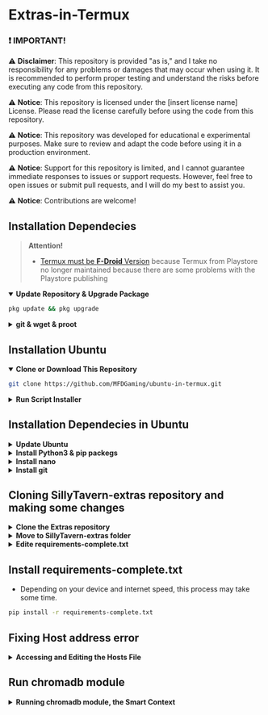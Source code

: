 # Extras-in-Termux

### :exclamation: **IMPORTANT!**

⚠️ **Disclaimer**: This repository is provided "as is," and I take no responsibility for any problems or damages that may occur when using it. It is recommended to perform proper testing and understand the risks before executing any code from this repository.

⚠️ **Notice**: This repository is licensed under the [insert license name] License. Please read the license carefully before using the code from this repository.

⚠️ **Notice**: This repository was developed for educational e experimental purposes. Make sure to review and adapt the code before using it in a production environment.

⚠️ **Notice**: Support for this repository is limited, and I cannot guarantee immediate responses to issues or support requests. However, feel free to open issues or submit pull requests, and I will do my best to assist you.

⚠️ **Notice**: Contributions are welcome!

## Installation Dependecies

> **Attention!**
>
> - [Termux must be **F-Droid** Version](https://f-droid.org/en/packages/com.termux/) because Termux from Playstore no longer maintained because there are some problems with the Playstore publishing

  <details open>
  <summary><strong>Update Repository & Upgrade Package</strong></summary>

```bash
pkg update && pkg upgrade
```

  </details>

  <details>
  <summary><strong>git & wget & proot</strong></summary>

- Package `git` for cloning or downloading repository

```bash
pkg i -y git
```

- Package `wget` is required in Ubuntu installation

```bash
pkg I -y wget
```
  
- `proot` to run Ubuntu

```bash
pkg install proot
```

  </details>

## Installation Ubuntu ##

<details open>
  <summary><strong>Clone or Download This Repository</strong></summary>

```bash
git clone https://github.com/MFDGaming/ubuntu-in-termux.git
```

  </details>

  <details>
  <summary><strong>Run Script Installer</strong></summary>

- Move to Folder

```bash
cd ubuntu-in-termux
```

- Give execution permission

```bash
  chmod +x ubuntu.sh
```

- Execute Installer

```bash
  ./ubuntu.sh -y
```

- Now just start ubuntu

```bash
  ./startubuntu.sh
```

</details>

## Installation Dependecies in Ubuntu

<details>
  <summary><strong>Update Ubuntu</strong></summary>

```bash
apt update && apt upgrade -y
```

</details>

<details>
  <summary><strong>Install Python3 & pip packegs</strong></summary>

```bash
apt install python3 && apt update && apt install python3-pip
```

</details>

<details>
  <summary><strong>Install nano</strong></summary>

```bash
apt install nano
```

</details>

<details>
  <summary><strong>Install git </strong></summary>

```bash
apt install git -y
```

</details>

## Cloning SillyTavern-extras repository and making some changes 

<details>
  <summary><strong>Clone the Extras repository</strong></summary>

```bash
git clone https://github.com/Cohee1207/TavernAI-extras
```

</details>

<details>
  <summary><strong>Move to SillyTavern-extras folder</strong></summary>

```bash
cd TavernAI-extras
```

</details>

<details>
  <summary><strong>Edite requirements-complete.txt</strong></summary>

```bash
nano requirements-complete.txt
```

- Search for "torch==2.0.0+cu117" and remove the "+cu117".
- search for "torchaudio==2.0.1+cu117" and also remove the "+cu117".
- To save the changes made, just press the Ctrl button and the x key. Confirm the changes by pressing the y key and finally press enter.

  </details>

## Install requirements-complete.txt

- Depending on your device and internet speed, this process may take some time. 

```bash
pip install -r requirements-complete.txt
```
</details>

##  Fixing Host address error

<details>
  <summary><strong>Accessing and Editing the Hosts File</strong></summary>

  
- If you want to use the chromadb module, you need to do some simple steps. Otherwise, you will receive the following error: Name or service not known 

```bash
nano /etc/hosts
```

- When running the above command you probably got an empty screen/file, this is what causes the error. Copy the address below and just paste it on the empty screen/file given by "nano /etc/hosts" earlier. Save and exit, as before. 

```bash
127.0.0.1 localhost
```

</details>

##  Run chromadb module

<details>
  <summary><strong>Running chromadb module, the Smart Context</strong></summary>

- Now, you should be able to run the chromadb module and others. Just use the command below and wait for the necessary requirements for chromadb to download and start it. 


```bash
python3 server.py --enable-module=chromadb
```

</details>
